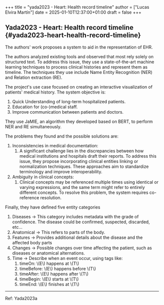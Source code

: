 +++
title = "yada2023 - Heart: Health record timeline"
author = ["Lucas Elvira Martín"]
date = 2025-01-10T12:37:00+01:00
draft = false
+++

## Yada2023 - Heart: Health record timeline {#yada2023-heart-health-record-timeline}

The authors' work proposes a system to aid in the representation of EHR.

The authors analyzed existing tools and observed that most rely solely on
structured text. To address this issue, they use a state-of-the-art machine
learning techniques to process clinical histories and represent them as
timeline. The techniques they use include Name Entity Recognition (NER) and
Relation extraction (RE).

The project's use case focused on creating an interactive visualization
of patients' medical history. The system objective is:

1.  Quick Understanding of long-term hospitalized patients.
2.  Education for (co-)medical staff.
3.  Improve communication between patients and doctors.

They use JaMIE, an algorithm they developed based on BERT, to perform NER and
RE simultaneously.

The problems they found and the possible solutions are:

1.  Inconsistencies in medical documentation:
    1.  A significant challenge lies in the discrepancies between how medical
        institutions and hospitals draft their reports. To address this issue, they
        propose incorporating clinical entities linking or normalization
        techniques. These approaches aim to standardize terminology and improve
        interoperability.
2.  Ambiguity in clinical concepts:
    1.  Clinical concepts may be referenced multiple times using identical or
        varying expressions, and the same term might refer to entirely different
        concepts. To resolve this problem, the system requires co-reference resolution.

Finally, they have defined five entity categories

1.  Diseases -&gt; This category includes metadata with the grade of confidence.
    The disease could be confirmed, suspected, discarded, etc...
2.  Anatomical -&gt; This refers to parts of the body.
3.  Features -&gt; Provides additional details about the disease and the affected
    body parts
4.  Changes -&gt; Possible changes over time affecting the patient, such as diseases
    or anatomical alternations.
5.  Time -&gt; Describe when an event occur, using tags like:
    1.  timeOn: \\(E\\) happens at \\(T\\)
    2.  timeBefore: \\(E\\) happens before \\(T\\)
    3.  timeAfter: \\(E\\) happens after \\(T\\)
    4.  timeBegin: \\(E\\) starts at \\(T\\)
    5.  timeEnd: \\(E\\) finishes at \\(T\\)

---

Ref: Yada2023a
